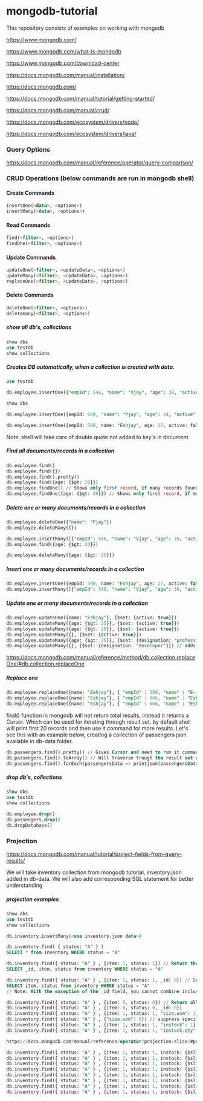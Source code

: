 # mongodb-tutorial
This repository consists of examples on working with mongodb

https://www.mongodb.com/

https://www.mongodb.com/what-is-mongodb

https://www.mongodb.com/download-center

https://docs.mongodb.com/manual/installation/

https://docs.mongodb.com/

https://docs.mongodb.com/manual/tutorial/getting-started/

https://docs.mongodb.com/manual/crud/

https://docs.mongodb.com/ecosystem/drivers/node/

https://docs.mongodb.com/ecosystem/drivers/java/

### Query Options
https://docs.mongodb.com/manual/reference/operator/query-comparison/

### CRUD Operations (below commands are run in mongodb shell)

#### Create Commands
```sql
insertOne(<data>, <options>)
insertMany(<data>, <options>)
```

#### Read Commands
```sql
find(<filter>, <options>)
findOne(<filter>, <options>)
```

#### Update Commands
```sql
updateOne(<filter>, <updateData>, <options>)
updateMany(<filter>, <updateData>, <options>)
replaceOne(<filter>, <updateData>, <options>)
```

#### Delete Commands
```sql
deleteOne(<filter>, <options>)
deletemany(<filter>, <options>)
```

##### show all db's, collections
```sql
show dbs
use testdb
show collections
```

##### Creates DB automatically, when a collection is created with data.
```sql
use testdb

db.employee.insertOne({"empId": 546, "name": "Vjay", "age": 30, "active": true, "company": "ABC Tech", "rating": 4.35})

show dbs

db.employee.insertOne({empId: 689, "name": "Pjay", "age": 24, "active": false, company: "ABC Tech", rating: 4.99})

db.employee.insertOne({empId: 588, name: "Eshjay", age: 27, active: false, company: "ABC Tech", rating: 4.00})
```
Note: shell will take care of double quote not added to key's in document

##### Find all documents/records in a collection
```sql
db.employee.find()
db.employee.find({})
db.employee.find().pretty()
db.employee.find({age: {$gt: 20}})
db.employee.findOne() // Shows only first record, if many records found
db.employee.findOne({age: {$gt: 20}}) // Shows only first record, if many records found
```

##### Delete one or many documents/records in a collection
```sql
db.employee.deleteOne({"name": "Pjay"})
db.employee.deleteMany({})

db.employee.insertMany([{"empId": 546, "name": "Vjay", "age": 30, "active": true, "company": "ABC Tech", "rating": 4.35}, {empId: 689, "name": "Pjay", "age": 24, "active": false, company: "ABC Tech", rating: 4.99}])
db.employee.find({age: {$gt: 20}})

db.employee.deleteMany({age: {$gt: 20}})
```

##### Insert one or many documents/records in a collection
```sql
db.employee.insertOne({empId: 588, name: "Eshjay", age: 27, active: false, company: "ABC Tech", rating: 4.00})
db.employee.insertMany([{"empId": 546, "name": "Vjay", "age": 30, "active": true, "company": "ABC Tech", "rating": 4.35}, {empId: 689, "name": "Pjay", "age": 24, "active": false, company: "ABC Tech", rating: 4.99}])
```

##### Update one or many documents/records in a collection
```sql
db.employee.updateOne({name: "Eshjay"}, {$set: {active: true}})
db.employee.updateMany({age: {$gt: 25}}, {$set: {active: true}})
db.employee.updateMany({age: {$gt: 20}}, {$set: {active: true}})
db.employee.updateMany({}, {$set: {active: true}})
db.employee.updateMany({age: {$gt: 25}}, {$set: {designation: "professional 2"}}) // adds new attribute, if not existing or else update
db.employee.updateMany({}, {$set: {designation: "developer"}}) // adds new attribute, if not existing or else update
```


https://docs.mongodb.com/manual/reference/method/db.collection.replaceOne/#db.collection.replaceOne

##### Replace one
```sql
db.employee.replaceOne({name: "Eshjay"}, { "empId" : 588, "name" : "E-jay", "age" : 26, "active" : true, "company" : "ABC Tech Inc", "rating" : 4.1, "designation" : "developer" })
db.employee.replaceOne({name: "Eshjay"}, { "empId" : 666, "name" : "Eshjay", "age" : 27, "active" : true, "company" : "ABC Tech", "rating" : 4.12, "designation" : "developer" }) // will not replace as name: "Eshjay" was already updated above and no record found for the condition
db.employee.replaceOne({name: "Eshjay"}, { "empId" : 666, "name" : "Eshjay", "age" : 27, "active" : true, "company" : "ABC Tech", "rating" : 4.12, "designation" : "developer" }, { upsert: true }) // will insert new record when matching record is not found as upsert: true is passed
```


find() function in mongodb will not return total results, instead it returns a Cursor.
Which can be used for iterating through result set, by default shell will print first 20 records and then use it command for more results. Let's see this with an example below, creating a collection of passengers json available in db-data folder.

```sql
db.passengers.find().pretty() // Gives Cursor and need to run it command for more results
db.passengers.find().toArray() // Will traverse trough the result set and print all results as array
db.passengers.find().forEach(passengersData => printjson(passengersData)) // prints all by traversing result set. Lambda funtions written here is javascript, as mongo DB shell runs on javascript
```

##### drop db's, collections
```sql
show dbs
use testdb
show collections

db.employee.drop()
db.passengers.drop()
db.dropDatabase()
```

### Projection
https://docs.mongodb.com/manual/tutorial/project-fields-from-query-results/


We will take inventory collection from mongodb tutorial, inventory.json added in db-data. We will also add corresponding SQL statement for better understanding
##### projection examples
```sql
show dbs
use testdb
show collections

db.inventory.insertMany(<use inventory.json data>)

db.inventory.find( { status: "A" } )
SELECT * from inventory WHERE status = "A"

db.inventory.find({ status: "A" } , {item: 1, status: 1}) // Return the specified fields as "1" in options and the _id field Only
SELECT _id, item, status from inventory WHERE status = "A"

db.inventory.find({ status: "A" } , {item: 1, status: 1, _id: 0}) // Suppresses the _id field as it is passed with "0" in options
SELECT item, status from inventory WHERE status = "A"
// Note: With the exception of the _id field, you cannot combine inclusion and exclusion statements in projection documents.

db.inventory.find({ status: "A" } , {item: 0, status: 0}) // Return all fields excluding fields mentioned in options as "0"
db.inventory.find({ status: "A" } , {item: 0, status: 0, _id: 0})
db.inventory.find({ status: "A" } , {item: 1, status: 1, "size.uom": 1}) // return specific fields in an embedded document
db.inventory.find({ status: "A" } , {"size.uom": 0}) // suppress specific fields in an embedded document
db.inventory.find({ status: "A" } , {item: 1, status: 1, "instock": 1})
db.inventory.find({ status: "A" } , {item: 1, status: 1, "instock.qty": 1}) // project specific fields inside documents embedded in an array

https://docs.mongodb.com/manual/reference/operator/projection/slice/#proj._S_slice

db.inventory.find({ status: "A" } , {item: 1, status: 1, instock: {$slice: -1}})
db.inventory.find({ status: "A" } , {item: 1, status: 1, instock: {$slice: -2}})
db.inventory.find({ status: "A" } , {item: 1, status: 1, instock: {$slice: -3}})
db.inventory.find({ status: "A" } , {item: 1, status: 1, instock: {$slice: 0}})
db.inventory.find({ status: "A" } , {item: 1, status: 1, instock: {$slice: 1}})
db.inventory.find({ status: "A" } , {item: 1, status: 1, instock: {$slice: 2}})
db.inventory.find({ status: "A" } , {item: 1, status: 1, instock: {$slice: 3}})
db.inventory.find({ status: "A" } , {item: 1, status: 1, instock: {$slice: [1, 1]}})
```
